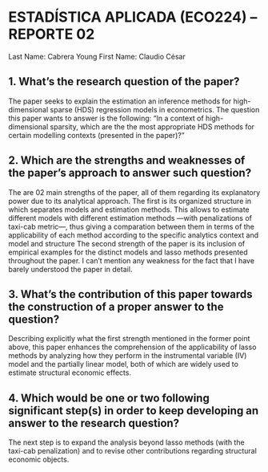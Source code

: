 # ESTADÍSTICA APLICADA (ECO224) – REPORTE 02
Last Name: Cabrera Young
First Name: Claudio César
## 1.	What’s the research question of the paper?
The paper seeks to explain the estimation an inference methods for high-dimensional sparse (HDS) regression models in econometrics. The question this paper wants to answer is the following: “In a context of high-dimensional sparsity, which are the the most appropriate HDS methods for certain modelling contexts (presented in the paper)?”
## 2.	Which are the strengths and weaknesses of the paper’s approach to answer such question?
The are 02 main strengths of the paper, all of them regarding its explanatory power due to its analytical approach.
The first is its organized structure in which separates models and estimation methods. This allows to estimate different models with different estimation methods —with penalizations of taxi-cab metric—, thus giving a comparation between them in terms of the applicability of each method  according to the specific analytics context and model and structure
The second strength of the paper is its inclusion of empirical examples for the distinct models and lasso methods presented throughout the paper.
I can’t mention any weakness for the fact that I have barely understood the paper in detail.
## 3.	What’s the contribution of this paper towards the construction of a proper answer to the question? 
Describing explicitly what the first strength mentioned in the former point above, this paper enhances the comprehension of the applicability of lasso methods by analyzing how they perform in the instrumental variable (IV) model and the partially linear model, both of which are widely used to estimate structural economic effects.
## 4.	Which would be one or two following significant step(s) in order to keep developing an answer to the research question?

The next step is to expand the analysis beyond lasso methods (with the taxi-cab penalization) and to revise other contributions regarding structural economic objects.